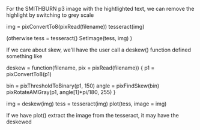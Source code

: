 
For the SMITHBURN p3 image with the hightlighted text, we can remove the highlight
by switching to grey scale
  
  img = pixConvertTo8(pixRead(filename))
  tesseract(img)
  
(otherwise
  tess = tesseract()
  SetImage(tess, img)
)


If we care about skew, we'll have the user call a deskew() function
defined something like

deskew = 
function(filename, pix = pixRead(filename))
{
   p1 = pixConvertTo8(p1)

   bin = pixThresholdToBinary(p1, 150)
   angle = pixFindSkew(bin)
   pixRotateAMGray(p1, angle[1]*pi/180, 255)
}

 img = deskew(img)
 tess = tesseract(img)
 plot(tess, image = img)
 
 If we have plot() extract the image from the tesseract, it may have the deskewed
